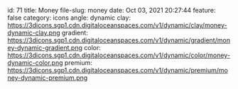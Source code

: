 id: 71
title: Money 
file-slug: money
date: Oct 03, 2021 20:27:44
feature: false
category: icons
angle: dynamic
clay: https://3dicons.sgp1.cdn.digitaloceanspaces.com/v1/dynamic/clay/money-dynamic-clay.png
gradient: https://3dicons.sgp1.cdn.digitaloceanspaces.com/v1/dynamic/gradient/money-dynamic-gradient.png
color: https://3dicons.sgp1.cdn.digitaloceanspaces.com/v1/dynamic/color/money-dynamic-color.png
premium: https://3dicons.sgp1.cdn.digitaloceanspaces.com/v1/dynamic/premium/money-dynamic-premium.png
